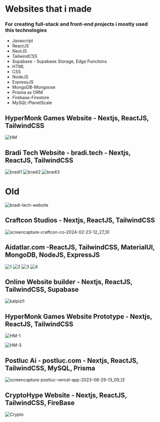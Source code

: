 # Websites that i made 
### For creating full-stack and front-end projects i mostly used this technologies

* Javascript
* ReactJS
* NextJS
* TailwindCSS
* Supabase - Supabase Storage, Edge Funcitons
* HTML
* CSS
* NodeJS
* ExpressJS
* MongoDB-Mongoose
* Prisma as ORM
* Firebase-Firestore
* MySQL-PlanetScale

## HyperMonk Games Website - Nextjs, ReactJS, TailwindCSS

![HM](https://github.com/muefdo/websites-i-made/assets/112949938/53fe91b5-ed03-431f-a271-a8066a0b8b56)

## Bradi Tech Website - bradi.tech - Nextjs, ReactJS, TailwindCSS

![bradi1](https://github.com/muefdo/websites-i-made/assets/112949938/a95efe59-0be8-4eb0-b577-bb6a6e20f11e)
![bradi2](https://github.com/muefdo/websites-i-made/assets/112949938/c1f4d206-992f-4f0a-9d7c-2ac93f2b1cf9)
![bradi3](https://github.com/muefdo/websites-i-made/assets/112949938/11113b9b-3f49-4696-a7af-4c3152f68ab3)
# Old
![bradi-tech-website](https://github.com/muefdo/websites-i-made/assets/112949938/f52bff70-a8dd-482c-9765-76a9eeb2a724)

## Craftcon Studios - Nextjs, ReactJS, TailwindCSS

![screencapture-craftcon-co-2024-02-23-12_27_10](https://github.com/muefdo/websites-i-made/assets/112949938/5b4fb535-aac6-4ec4-97c8-3a1684e9e0aa)


## Aidatlar.com -ReactJS, TailwindCSS, MaterialUI, MongoDB, NodeJS, ExpressJS
![1](https://github.com/muefdo/websites-i-made/assets/112949938/ee1faa9c-d6ec-45be-975b-5a6957405d3a)
![2](https://github.com/muefdo/websites-i-made/assets/112949938/844d2743-f18d-4072-b7f0-1cd73ab3af4a)
![3](https://github.com/muefdo/websites-i-made/assets/112949938/643c2719-fb89-4100-92d2-69763e2f646a)
![4](https://github.com/muefdo/websites-i-made/assets/112949938/06c4ef3f-025f-4097-9c9d-8acbc7e16f95)

## Online Website builder - Nextjs, ReactJS, TailwindCSS, Supabase

![kalpizi1](https://github.com/muefdo/websites-i-made/assets/112949938/fbbe7e46-5d56-4ce4-b04b-c1d4d1eac7de)


## HyperMonk Games Website Prototype - Nextjs, ReactJS, TailwindCSS

![HM-1](https://github.com/muefdo/websites-i-made/assets/112949938/f9b1453b-8005-446e-bfe1-992cb18e01e3)

![HM-3](https://github.com/muefdo/websites-i-made/assets/112949938/eff40d26-1b09-48c2-b71e-2673c1a2251e)


## Postluc Ai - postluc.com - Nextjs, ReactJS, TailwindCSS, MySQL, Prisma 

![screencapture-postluc-vercel-app-2023-08-29-13_09_12](https://github.com/muefdo/websites-i-made/assets/112949938/1bf54391-0a7d-44ce-a881-6b5bde815d17)

## CryptoHype Website - Nextjs, ReactJS, TailwindCSS, FireBase

![Crypto](https://github.com/muefdo/websites-i-made/assets/112949938/b40d4680-aca9-4728-a341-59bf42c72990)
